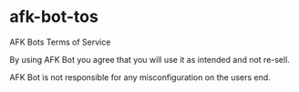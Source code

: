 # afk-bot-tos

AFK Bots Terms of Service

By using AFK Bot you agree that you will use it as intended and not re-sell.

AFK Bot is not responsible for any misconfiguration on the users end.
